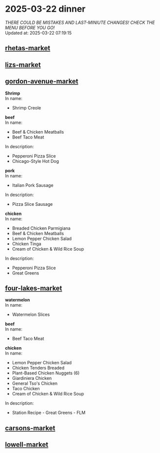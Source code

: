 # 2025-03-22 dinner  
*THERE COULD BE MISTAKES AND LAST-MINIUTE CHANGES! CHECK THE MENU BEFORE YOU GO!*  
Updated at: 2025-03-22 07:19:15  
## [rhetas-market](https://wisc-housingdining.nutrislice.com/menu/rhetas-market/dinner/2025-03-22)  
## [lizs-market](https://wisc-housingdining.nutrislice.com/menu/lizs-market/dinner/2025-03-22)  
## [gordon-avenue-market](https://wisc-housingdining.nutrislice.com/menu/gordon-avenue-market/dinner/2025-03-22)  
**Shrimp**  
In name:   
 - Shrimp Creole  
  
**beef**  
In name:   
 - Beef & Chicken Meatballs  
 - Beef Taco Meat  
  
In description:   
 - Pepperoni Pizza Slice  
 - Chicago-Style Hot Dog  
  
**pork**  
In name:   
 - Italian Pork Sausage  
  
In description:   
 - Pizza Slice Sausage  
  
**chicken**  
In name:   
 - Breaded Chicken Parmigiana  
 - Beef & Chicken Meatballs  
 - Lemon Pepper Chicken Salad  
 - Chicken Tinga  
 - Cream of Chicken & Wild Rice Soup  
  
In description:   
 - Pepperoni Pizza Slice  
 - Great Greens  
  
## [four-lakes-market](https://wisc-housingdining.nutrislice.com/menu/four-lakes-market/dinner/2025-03-22)  
**watermelon**  
In name:   
 - Watermelon Slices  
  
**beef**  
In name:   
 - Beef Taco Meat  
  
**chicken**  
In name:   
 - Lemon Pepper Chicken Salad  
 - Chicken Tenders Breaded  
 - Plant-Based Chicken Nuggets (6)  
 - Giardiniera Chicken  
 - General Tso's Chicken  
 - Taco Chicken  
 - Cream of Chicken & Wild Rice Soup  
  
In description:   
 - Station Recipe - Great Greens - FLM  
  
## [carsons-market](https://wisc-housingdining.nutrislice.com/menu/carsons-market/dinner/2025-03-22)  
## [lowell-market](https://wisc-housingdining.nutrislice.com/menu/lowell-market/dinner/2025-03-22)  
  
